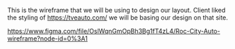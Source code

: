 This is the wireframe that we will be using to design our layout. Client liked the styling of https://tveauto.com/  we will be basing our design on that site.

https://www.figma.com/file/OslWqnGmOpBh3Bg1fT4zL4/Roc-City-Auto-wireframe?node-id=0%3A1

